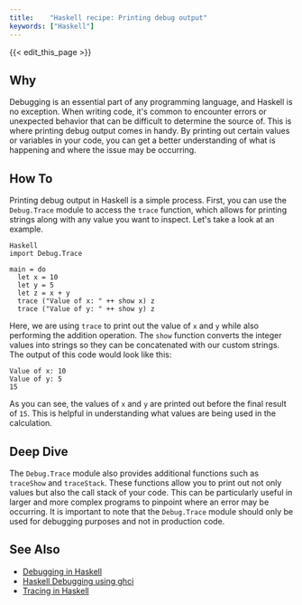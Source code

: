 ```yaml
---
title:    "Haskell recipe: Printing debug output"
keywords: ["Haskell"]
---
```


{{< edit_this_page >}}

## Why

Debugging is an essential part of any programming language, and Haskell is no exception. When writing code, it's common to encounter errors or unexpected behavior that can be difficult to determine the source of. This is where printing debug output comes in handy. By printing out certain values or variables in your code, you can get a better understanding of what is happening and where the issue may be occurring.

## How To

Printing debug output in Haskell is a simple process. First, you can use the `Debug.Trace` module to access the `trace` function, which allows for printing strings along with any value you want to inspect. Let's take a look at an example.

```
Haskell
import Debug.Trace

main = do
  let x = 10
  let y = 5
  let z = x + y
  trace ("Value of x: " ++ show x) z
  trace ("Value of y: " ++ show y) z
```

Here, we are using `trace` to print out the value of `x` and `y` while also performing the addition operation. The `show` function converts the integer values into strings so they can be concatenated with our custom strings. The output of this code would look like this:

```
Value of x: 10
Value of y: 5
15
```

As you can see, the values of `x` and `y` are printed out before the final result of `15`. This is helpful in understanding what values are being used in the calculation.

## Deep Dive

The `Debug.Trace` module also provides additional functions such as `traceShow` and `traceStack`. These functions allow you to print out not only values but also the call stack of your code. This can be particularly useful in larger and more complex programs to pinpoint where an error may be occurring. It is important to note that the `Debug.Trace` module should only be used for debugging purposes and not in production code.

## See Also

- [Debugging in Haskell](https://www.haskell.org/haskellwiki/Debugging)
- [Haskell Debugging using ghci](https://wiki.haskell.org/Debugging)
- [Tracing in Haskell](https://markkarpov.com/post/tracing-in-haskell.html)